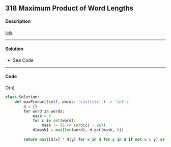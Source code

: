 ## 318 Maximum Product of Word Lengths

#### Description

[link](https://leetcode.com/problems/maximum-product-of-word-lengths/)

---

#### Solution

- See Code

---

#### Code

O(n)

```python
class Solution:
    def maxProduct(self, words: 'List[str]') -> 'int':
        d = {}
        for word in words:
            mask = 0
            for c in set(word):
                mask |= (1 << (ord(c) - 96))
            d[mask] = max(len(word), d.get(mask, 0))
        
        return max([d[x] * d[y] for x in d for y in d if not x & y] or [0])
```
